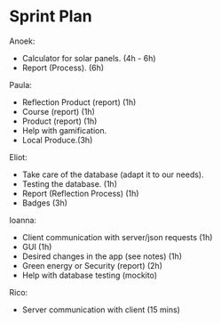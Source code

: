 # Sprint Plan 

Anoek: 
- Calculator for solar panels. (4h - 6h)
- Report (Process). (6h)


Paula:
- Reflection Product (report) (1h)  
- Course (report) (1h) 
- Product (report) (1h) 
- Help with gamification. 
- Local Produce.(3h) 

Eliot:
- Take care of the database (adapt it to our needs).
- Testing the database. (1h) 
- Report (Reflection Process) (1h)
- Badges (3h) 

Ioanna:
- Client communication with server/json requests   (1h)
- GUI (1h)
- Desired changes in the app (see notes) (1h)
- Green energy or Security (report) (2h)  
- Help with database testing (mockito)

Rico:     
- Server communication with client (15 mins)

